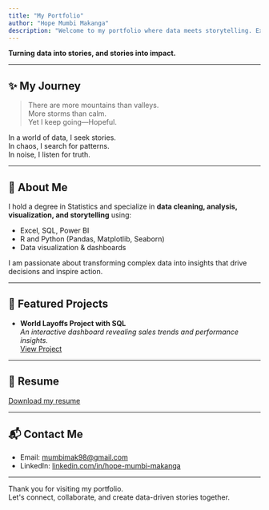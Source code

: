 ```yaml
---
title: "My Portfolio"
author: "Hope Mumbi Makanga"
description: "Welcome to my portfolio where data meets storytelling. Explore my projects, resume, and journey as a data analyst."
---
```


  
**Turning data into stories, and stories into impact.**

---

## ✨ My Journey

> There are more mountains than valleys.  
> More storms than calm.  
> Yet I keep going—Hopeful.  

In a world of data, I seek stories.  
In chaos, I search for patterns.  
In noise, I listen for truth.

---

## 💼 About Me

I hold a degree in Statistics and specialize in **data cleaning, analysis, visualization, and storytelling** using:
- Excel, SQL, Power BI
- R and Python (Pandas, Matplotlib, Seaborn)
- Data visualization & dashboards

I am passionate about transforming complex data into insights that drive decisions and inspire action.

---

## 🚀 Featured Projects

- **World Layoffs Project with SQL**  
  *An interactive dashboard revealing sales trends and performance insights.*  
  [View Project](https://github.com/hopemumbi/world_layoffs_data_cleaning_using_sql)

---

## 📄 Resume
[Download my resume](./HopeMumbiMakanga_Resume.pdf)

---

## 📬 Contact Me
- Email: mumbimak98@gmail.com
- LinkedIn: [linkedin.com/in/hope-mumbi-makanga](https://www.linkedin.com/in/hope-mumbi-makanga)

---

Thank you for visiting my portfolio.  
Let's connect, collaborate, and create data-driven stories together.
